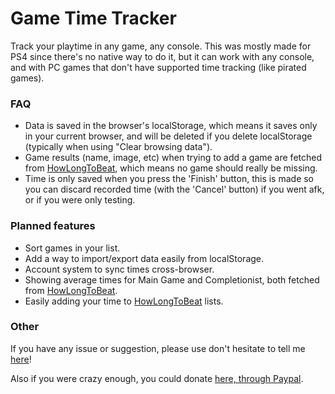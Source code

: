 # Game Time Tracker
Track your playtime in any game, any console. This was mostly made for PS4 since there's no native way to do it, but it can work with any console, and with PC games that don't have supported time tracking (like pirated games).

### FAQ
- Data is saved in the browser's localStorage, which means it saves only in your current browser, and will be deleted if you delete localStorage (typically when using "Clear browsing data").
- Game results (name, image, etc) when trying to add a game are fetched from [HowLongToBeat](https://howlongtobeat.com), which means no game should really be missing.
- Time is only saved when you press the 'Finish' button, this is made so you can discard recorded time (with the 'Cancel' button) if you went afk, or if you were only testing.

### Planned features
- Sort games in your list.
- Add a way to import/export data easily from localStorage.
- Account system to sync times cross-browser.
- Showing average times for Main Game and Completionist, both fetched from [HowLongToBeat](https://howlongtobeat.com).
- Easily adding your time to [HowLongToBeat](https://howlongtobeat.com) lists.


### Other

If you have any issue or suggestion, please use don't hesitate to tell me [here](https://github.com/mll-Kerberos/game-time-tracker/issues)!

Also if you were crazy enough, you could donate [here, through Paypal](https://www.paypal.me/Kashbel).


###
